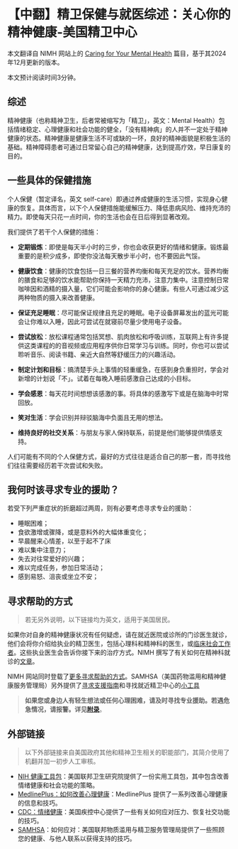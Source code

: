 # 【中翻】精卫保健与就医综述：关心你的精神健康-美国精卫中心

本文翻译自 NIMH 网站上的 [Caring for Your Mental Health](https://www.nimh.nih.gov/health/topics/caring-for-your-mental-health) 篇目，基于其2024年12月更新的版本。

本文预计阅读时间3分钟。

## 综述

精神健康（也称精神卫生，后者常被缩写为「精卫」，英文：Mental Health）包括情绪稳定、心理健康和社会功能的健全，「没有精神病」的人并不一定处于精神健康的状态。精神健康是健康生活不可或缺的一环，良好的精神面貌是积极生活的基础。精神障碍患者可通过日常留心自己的精神健康，达到提高疗效，早日康复的目的。

## 一些具体的保健措施

个人保健（暂定译名，英文 self-care）即通过养成健康的生活习惯，实现身心健康的恢复。具体而言，以下个人保健措施能缓解压力、降低患病风险、维持充沛的精力。即使每天只花一点时间，你的生活也会在日后得到显著改观。

我们提供了若干个人保健的措施：

- **定期锻炼**：即使是每天半小时的三步，你也会收获更好的情绪和健康。锻炼最重要的是积少成多，即使你没法每天散步半小时，也不要因此气馁。

- **健康饮食**：健康的饮食包括一日三餐的营养均衡和每天充足的饮水。营养均衡的膳食和足够的饮水能帮助你保持一天精力充沛，注意力集中。注意控制日常咖啡因和酒精的摄入量，它们可能会影响你的身心健康。有些人可通过减少这两种物质的摄入来改善健康。

- **保证充足睡眠**：尽可能保证规律且充足的睡眠。电子设备屏幕发出的蓝光可能会让你难以入睡，因此可尝试在就寝前尽量少使用电子设备。

- **尝试放松**：放松课程通常包括冥想、肌肉放松和呼吸训练，互联网上有许多提供这类课程的的音视频或应用程序供你日常学习与训练。同时，你也可以尝试聆听音乐、阅读书籍、亲近大自然等舒缓压力的兴趣活动。

- **制定计划和目标**：搞清楚手头上事情的轻重缓急，在感到身负重担时，学会对新增的计划说「不」。试着在每晚入睡前感激自己达成的小目标。

- **学会感恩**：每天花时间想想该感激的事。将具体的感激写下或是在脑海中时常回放。

- **笑对生活**：学会识别并辩驳脑海中负面且无用的想法。

- **维持良好的社交关系**：与朋友与家人保持联系，前提是他们能够提供情感支持。

人们可能有不同的个人保健方式，最好的方式往往是适合自己的那一套，而寻找他们往往需要经历若干次尝试和失败。

## 我何时该寻求专业的援助？

若受下列严重症状的折磨超过两周，则有必要考虑寻求专业的援助：

- 睡眠困难；
- 食欲激增或骤降，或是意料外的大幅体重变化；
- 早晨醒来心情差，以至于起不了床
- 难以集中注意力；
- 失去对往常爱好的兴趣；
- 难以完成任务，参加日常活动；
- 感到易怒、沮丧或坐立不安；

## 寻求帮助的方式

> 若无另外说明，以下链接均为英文，适用于美国居民。

如果你对自身的精神健康状况有任何疑虑，请在就近医院或诊所的门诊医生就诊，他们会将你介绍给执业的精卫医生，包括心理科和精神科的医生，或[临床社会工作者](../appendix.md#临床社会工作者)。这些执业医生会告诉你接下来的治疗方式。NIMH 撰写了有关如何在精神科就诊的[文章](https://www.nimh.nih.gov/health/publications/tips-for-talking-with-your-health-care-provider)。

NIMH 网站同时登载了[更多寻求帮助的方式](https://www.nimh.nih.gov/health/find-help)。SAMHSA（美国药物滥用和精神健康服务管理局）另外提供了[寻求支援指南](https://www.samhsa.gov/find-support)和寻找就近精卫中心的[小工具](https://findtreatment.samhsa.gov/)

> **如果您或身边人有轻生想法或任何心理困难，请及时寻找专业援助。若遇危急情况，请报警。详见[附录](../appendix.md#危机干预与报警)**。

## 外部链接

> 以下外部链接来自美国政府其他和精神卫生相关的职能部门，其简介使用了机翻并加一初步人工审核。

- [NIH 健康工具包](https://www.nih.gov/health-information/your-healthiest-self-wellness-toolkits)：美国联邦卫生研究院提供了一份实用工具包，其中包含改善情绪健康和社会功能的策略。
- [MedlinePlus：如何改善心理健康](https://medlineplus.gov/howtoimprovementalhealth.html)：MedlinePlus 提供了一系列改善心理健康的信息和技巧。
- [CDC：情绪健康](https://www.cdc.gov/emotional-wellbeing/index.htm)：美国疾控中心提供了一些有关如何应对压力、恢复社交功能的技巧。
- [SAMHSA](https://www.samhsa.gov/find-support/how-to-cope)：如何应对：美国联邦物质滥用与精卫服务管理局提供了一些照顾您的健康、与他人联系以获得支持的技巧。

